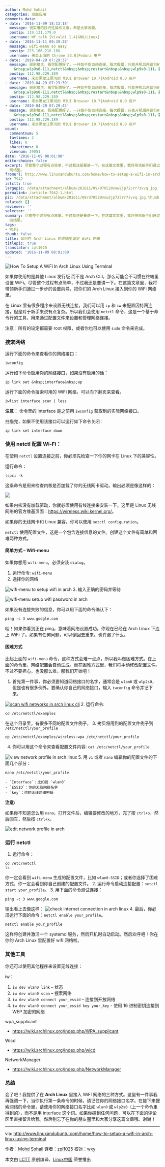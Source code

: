 ```yaml
---
author: Mohd Sohail
categories: 桌面应用
comments_data:
- date: '2016-11-09 18:13:18'
  message: 很实用的技巧性操作文章，希望大家收藏。
  postip: 119.131.179.0
  username: Wf_talk [Vivaldi 1.4|GNU/Linux]
- date: '2016-11-11 09:39:28'
  message: wifi-menu so easy
  postip: 223.166.218.168
  username: 来自上海的 Chrome 53.0|Fedora 用户
- date: '2019-04-29 07:29:37'
  message: 谢谢楼主，看完配置好了。一开始不能自动连接，每次报错，只能开机后再运行WiFi-menu，或者netctl。后来我认为是以前启动的netctl不对引起的，于是删除了所有的热点设置，重新配置一个wlp9s0-111，然后netctl&nbsp;&nbsp;reenable&nbsp;
    &nbsp;wlp9s0-111,netctl&nbsp;&nbsp;restart&nbsp;&nbsp;wlp9s0-111。就可以自动启动了。
  postip: 112.98.229.189
  username: 来自黑龙江黑河的 MIUI Browser 10.7|Android 8.0 用户
- date: '2019-04-29 07:29:39'
  message: 谢谢楼主，看完配置好了。一开始不能自动连接，每次报错，只能开机后再运行WiFi-menu，或者netctl。后来我认为是以前启动的netctl不对引起的，于是删除了所有的热点设置，重新配置一个wlp9s0-111，然后netctl&nbsp;&nbsp;reenable&nbsp;
    &nbsp;wlp9s0-111,netctl&nbsp;&nbsp;restart&nbsp;&nbsp;wlp9s0-111。就可以自动启动了。
  postip: 112.98.229.189
  username: 来自黑龙江黑河的 MIUI Browser 10.7|Android 8.0 用户
- date: '2019-04-29 07:29:45'
  message: 谢谢楼主，看完配置好了。一开始不能自动连接，每次报错，只能开机后再运行WiFi-menu，或者netctl。后来我认为是以前启动的netctl不对引起的，于是删除了所有的热点设置，重新配置一个wlp9s0-111，然后netctl&nbsp;&nbsp;reenable&nbsp;
    &nbsp;wlp9s0-111,netctl&nbsp;&nbsp;restart&nbsp;&nbsp;wlp9s0-111。就可以自动启动了。
  postip: 112.98.229.189
  username: 来自黑龙江黑河的 MIUI Browser 10.7|Android 8.0 用户
count:
  commentnum: 5
  favtimes: 2
  likes: 0
  sharetimes: 0
  viewnum: 29051
date: '2016-11-09 08:01:00'
editorchoice: false
excerpt: 尽管整个过程有点简单，不过我还是要讲一下。在这篇文章里，我将带领新手们通过一步步的设置向导，把你们的 Arch Linux 接入到你的 WiFi
  网络里。
fromurl: http://www.linuxandubuntu.com/home/how-to-setup-a-wifi-in-arch-linux-using-terminal
id: 7942
islctt: true
largepic: /data/attachment/album/201611/09/070520vow2jp725rr7zvvq.jpg
permalink: /article-7942-1.html
pic: /data/attachment/album/201611/09/070520vow2jp725rr7zvvq.jpg.thumb.jpg
related: []
reviewer: ''
selector: ''
summary: 尽管整个过程有点简单，不过我还是要讲一下。在这篇文章里，我将带领新手们通过一步步的设置向导，把你们的 Arch Linux 接入到你的 WiFi
  网络里。
tags:
- WiFi
thumb: false
title: 如何在 Arch Linux 的终端里设定 WiFi 网络
titlepic: true
translator: zpl1025
updated: '2016-11-09 08:01:00'
---
```


![How To Setup A WiFi In Arch Linux Using Terminal](/data/attachment/album/201611/09/070520vow2jp725rr7zvvq.jpg)


如果你使用的是其他 Linux 发行版 而不是 Arch CLI，那么可能会不习惯在终端里设置 WiFi。尽管整个过程有点简单，不过我还是要讲一下。在这篇文章里，我将带领新手们通过一步步的设置向导，把你们的 Arch Linux 接入到你的 WiFi 网络里。


在 Linux 里有很多程序来设置无线连接，我们可以用 `ip` 和 `iw` 来配置因特网连接，但是对于新手来说有点复杂。所以我们会使用 `netctl` 命令，这是一个基于命令行的工具，用来通过配置文件来设置和管理网络连接。


注意：所有的设定都需要 root 权限，或者你也可以使用 `sudo` 命令来完成。


### 搜索网络


运行下面的命令来查看你的网络接口：



```
iwconfig

```

运行如下命令启用你的网络接口，如果没有启用的话：



```
ip link set &nbsp;interface&nbsp;up

```

运行下面的命令搜索可用的 WiFi 网络。可以向下翻页来查看。



```
iwlist interface scan | less

```

**注意：** 命令里的 interface 是之前用 `iwconfig` 获取到的实际网络接口。


扫描完，如果不使用该接口可以运行如下命令关闭：



```
ip link set interface down

```

### 使用 netctl 配置 Wi-Fi：


在使用 `netctl` 设置连接之前，你必须先检查一下你的网卡在 Linux 下的兼容性。


运行命令：



```
lspci -k

```

这条命令是用来检查内核是否加载了你的无线网卡驱动。输出必须是像这样的：


![](/data/attachment/album/201611/09/070520rhzzzv7ozn52yhgx.png)


如果内核没有加载驱动，你就必须使用有线连接来安装一下。这里是 Linux 无线网络的官方维基页面：<https://wireless.wiki.kernel.org/>。


如果你的无线网卡和 Linux 兼容，你可以使用 `netctl configuration`。


`netctl` 使用配置文件，这是一个包含连接信息的文件。创建这个文件有简单和困难两种方式。


#### 简单方式 – Wifi-menu


如果你想用 `wifi-menu`，必须安装 `dialog`。


1. 运行命令: `wifi-menu`
2. 选择你的网络


![wifi-menu to setup wifi in arch](/data/attachment/album/201611/09/070521jzlfn8u38nbh9bnn.png)
3. 输入正确的密码并等待


![wifi-menu setup wifi password in arch](/data/attachment/album/201611/09/070521nt1l3k4zf7l34uj3.png)


如果没有连接失败的信息，你可以用下面的命令确认下：



```
ping -c 3 www.google.com

```

哇！如果你看到正在 ping，意味着网络设置成功。你现在已经在 Arch Linux 下连上 WiFi 了。如果有任何问题，可以倒回去重来。也许漏了什么。


#### 困难方式


比起上面的 `wifi-menu` 命令，这种方式会难一点点，所以我叫做困难方式。在上面的命令里，网络配置会自动生成。而在困难方式里，我们将手动修改配置文件。不过不要担心，也没那么难。那我们开始吧！


1. 首先第一件事，你必须要知道网络接口的名字，通常会是 `wlan0` 或 `wlp2s0`，但是也有很多例外。要确认你自己的网络接口，输入 `iwconfig` 命令并记下来。


[![scan wifi networks in arch linux cli](/data/attachment/album/201611/09/070521cyz0gm1mie4m3zml.png)](http://www.linuxandubuntu.com/uploads/2/1/1/5/21152474/scan-wifi-networks-in-arch-linux-cli_orig.png)
2. 运行命令:



```
cd /etc/netctl/examples

```

在这个目录里，有很多不同的配置文件例子。
3. 拷贝将用到的配置文件例子到 `/etc/netctl/your_profile`



```
cp /etc/netctl/examples/wireless-wpa /etc/netctl/your_profile

```
4. 你可以用这个命令来查看配置文件内容: `cat /etc/netctl/your_profile`


![view network profile in arch linux](/data/attachment/album/201611/09/070521ddjflkxgsgjrkgd4.png)
5. 用 `vi` 或者 `nano` 编辑你的配置文件的下面几个部分：



```
nano /etc/netctl/your_profile

```


```
- `Interface`：比如说 `wlan0`
- `ESSID`：你的无线网络名字
- `key`：你的无线网络密码

```


**注意:** 


如果你不知道怎么用 `nano`，打开文件后，编辑要修改的地方，完了按 `ctrl+o`，然后回车，然后按 `ctrl+x`。


![edit network profile in arch](/data/attachment/album/201611/09/070522t70dz75ptdp3x22l.png)


### 运行 netctl


1. 运行命令：



```
cd /etc/netctl
ls

```

你一定会看到 `wifi-menu` 生成的配置文件，比如 `wlan0-SSID`；或者你选择了困难方式，你一定会看到你自己创建的配置文件。
2. 运行命令启动连接配置：`netctl start your_profile`。
3. 用下面的命令测试连接：



```
ping -c 3 www.google.com

```

输出看上去像这样： ![check internet connection in arch linux](/data/attachment/album/201611/09/070522nytojdxwaxxxauyt.png)
4. 最后，你必须运行下面的命令：`netctl enable your_profile`。 



```
netctl enable your_profile

```

这样将创建并激活一个 systemd 服务，然后开机时自动启动。然后欢呼吧！你在你的 Arch Linux 里配置好 wifi 网络啦。


### 其他工具


你还可以使用其他程序来设置无线连接：


iw：


1. `iw dev wlan0 link` – 状态
2. `iw dev wlan0 scan` – 搜索网络
3. `iw dev wlan0 connect your_essid` – 连接到开放网络
4. `iw dev wlan0 connect your_essid key your_key` - 使用 16 进制密钥连接到 WEP 加密的网络


wpa\_supplicant


* <https://wiki.archlinux.org/index.php/WPA_supplicant>


Wicd


* <https://wiki.archlinux.org/index.php/wicd>


NetworkManager


* <https://wiki.archlinux.org/index.php/NetworkManager>


### 总结


会了吧！我提供了在 **Arch Linux** 里接入 WiFI 网络的三种方式。这里有一件事我再强调一下，当你执行第一条命令的时候，请记住你的网络接口名字。在接下来搜索网络的命令里，请使用你的网络接口名字比如 `wlan0` 或 `wlp2s0`（上一个命令里得到的），而不是用 interface 这个词。如果你碰到任何问题，可以在下面的评论区里直接留言给我。然后别忘了在你的朋友圈里和大家分享这篇文章哦。谢谢！




---


via: <http://www.linuxandubuntu.com/home/how-to-setup-a-wifi-in-arch-linux-using-terminal>


作者：[Mohd Sohail](http://www.linuxandubuntu.com/contact-us.html) 译者：[zpl1025](https://github.com/zpl1025) 校对：[wxy](https://github.com/wxy)


本文由 [LCTT](https://github.com/LCTT/TranslateProject) 原创编译，[Linux中国](https://linux.cn/) 荣誉推出